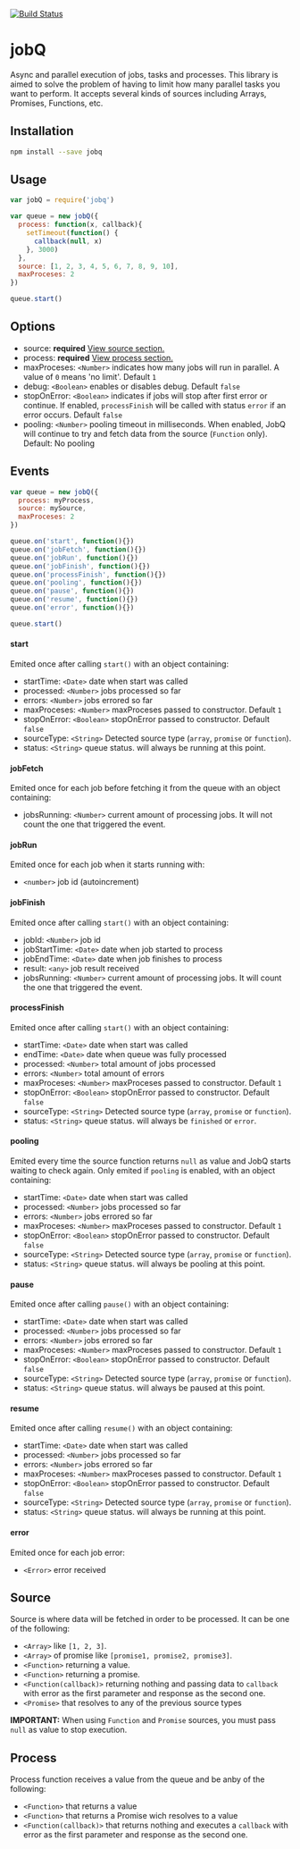 [![Build Status](https://travis-ci.org/adleroliveira/jobQ.svg?branch=master)](https://travis-ci.org/adleroliveira/jobQ)

# jobQ
Async and parallel execution of jobs, tasks and processes. This library is aimed to solve the problem of having to limit how many parallel tasks you want to perform.
It accepts several kinds of sources including Arrays, Promises, Functions, etc.

## Installation
```bash
npm install --save jobq
```

## Usage
```js
var jobQ = require('jobq')

var queue = new jobQ({
  process: function(x, callback){
    setTimeout(function() {
      callback(null, x)
    }, 3000)
  },
  source: [1, 2, 3, 4, 5, 6, 7, 8, 9, 10],
  maxProceses: 2
})

queue.start()
```

## Options
* source: **required** [View source section.](#source)
* process: **required** [View process section.](#process)
* maxProceses: ```<Number>``` indicates how many jobs will run in parallel. A value of ```0``` means 'no limit'. Default ```1```
* debug: ```<Boolean>``` enables or disables debug. Default ```false```
* stopOnError: ```<Boolean>``` indicates if jobs will stop after first error or continue. If enabled, ```processFinish``` will be called with status ```error``` if an error occurs. Default ```false```
* pooling: ```<Number>``` pooling timeout in milliseconds. When enabled, JobQ will continue to try and fetch data from the source (```Function``` only). Default: No pooling

## Events
```js
var queue = new jobQ({
  process: myProcess,
  source: mySource,
  maxProceses: 2
})

queue.on('start', function(){})
queue.on('jobFetch', function(){})
queue.on('jobRun', function(){})
queue.on('jobFinish', function(){})
queue.on('processFinish', function(){})
queue.on('pooling', function(){})
queue.on('pause', function(){})
queue.on('resume', function(){})
queue.on('error', function(){})

queue.start()
```

#### start
Emited once after calling ```start()``` with an object containing:
* startTime: ```<Date>``` date when start was called
* processed: ```<Number>``` jobs processed so far
* errors: ```<Number>``` jobs errored so far
* maxProceses: ```<Number>``` maxProceses passed to constructor. Default ```1```
* stopOnError: ```<Boolean>``` stopOnError passed to constructor. Default ```false```
* sourceType: ```<String>``` Detected source type (```array```, ```promise``` or ```function```).
* status: ```<String>``` queue status. will always be running at this point.

#### jobFetch
Emited once for each job before fetching it from the queue with an object containing:
* jobsRunning: ```<Number>``` current amount of processing jobs. It will not count the one that triggered the event.

#### jobRun
Emited once for each job when it starts running with:
* ```<number>``` job id (autoincrement)

#### jobFinish
Emited once after calling ```start()``` with an object containing:
* jobId: ```<Number>``` job id
* jobStartTime: ```<Date>``` date when job started to process
* jobEndTime: ```<Date>``` date when job finishes to process
* result: ```<any>``` job result received
* jobsRunning: ```<Number>``` current amount of processing jobs. It will count the one that triggered the event.

#### processFinish
Emited once after calling ```start()``` with an object containing:
* startTime: ```<Date>``` date when start was called
* endTime: ```<Date>``` date when queue was fully processed
* processed: ```<Number>``` total amount of jobs processed
* errors: ```<Number>``` total amount of errors
* maxProceses: ```<Number>``` maxProceses passed to constructor. Default ```1```
* stopOnError: ```<Boolean>``` stopOnError passed to constructor. Default ```false```
* sourceType: ```<String>``` Detected source type (```array```, ```promise``` or ```function```).
* status: ```<String>``` queue status. will always be ```finished``` or ```error```.

#### pooling
Emited every time the source function returns ```null``` as value and JobQ starts waiting to check again. Only emited if ```pooling``` is enabled, with an object containing:
* startTime: ```<Date>``` date when start was called
* processed: ```<Number>``` jobs processed so far
* errors: ```<Number>``` jobs errored so far
* maxProceses: ```<Number>``` maxProceses passed to constructor. Default ```1```
* stopOnError: ```<Boolean>``` stopOnError passed to constructor. Default ```false```
* sourceType: ```<String>``` Detected source type (```array```, ```promise``` or ```function```).
* status: ```<String>``` queue status. will always be pooling at this point.

#### pause
Emited once after calling ```pause()``` with an object containing:
* startTime: ```<Date>``` date when start was called
* processed: ```<Number>``` jobs processed so far
* errors: ```<Number>``` jobs errored so far
* maxProceses: ```<Number>``` maxProceses passed to constructor. Default ```1```
* stopOnError: ```<Boolean>``` stopOnError passed to constructor. Default ```false```
* sourceType: ```<String>``` Detected source type (```array```, ```promise``` or ```function```).
* status: ```<String>``` queue status. will always be paused at this point.

#### resume
Emited once after calling ```resume()``` with an object containing:
* startTime: ```<Date>``` date when start was called
* processed: ```<Number>``` jobs processed so far
* errors: ```<Number>``` jobs errored so far
* maxProceses: ```<Number>``` maxProceses passed to constructor. Default ```1```
* stopOnError: ```<Boolean>``` stopOnError passed to constructor. Default ```false```
* sourceType: ```<String>``` Detected source type (```array```, ```promise``` or ```function```).
* status: ```<String>``` queue status. will always be running at this point.

#### error
Emited once for each job error:
* ```<Error>``` error received

## Source
Source is where data will be fetched in order to be processed. It can be one of the following:
* ```<Array>``` like ```[1, 2, 3]```.
* ```<Array>``` of promise like ```[promise1, promise2, promise3]```.
* ```<Function>``` returning a value.
* ```<Function>``` returning a promise.
* ```<Function(callback)>``` returning nothing and passing data to ```callback``` with error as the first parameter and response as the second one.
* ```<Promise>``` that resolves to any of the previous source types

**IMPORTANT:** When using ```Function``` and ```Promise``` sources, you must pass ```null``` as value to stop execution.

## Process
Process function receives a value from the queue and be anby of the following:
* ```<Function>``` that returns a value
* ```<Function>``` that returns a Promise wich resolves to a value
* ```<Function(callback)>``` that returns nothing and executes a ```callback``` with error as the first parameter and response as the second one.